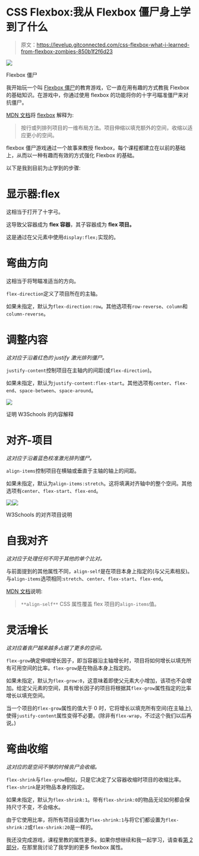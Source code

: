 # CSS Flexbox:我从 Flexbox 僵尸身上学到了什么

> 原文：<https://levelup.gitconnected.com/css-flexbox-what-i-learned-from-flexbox-zombies-850b1f2f6d23>

![](img/22d479a42a190da71fe45f8764a1fb8f.png)

Flexbox 僵尸

我开始玩一个叫 [Flexbox 僵尸](https://flexboxzombies.com/p/flexbox-zombies)的教育游戏，它一直在用有趣的方式教我 Flexbox 的基础知识。在游戏中，你通过使用 flexbox 的功能将你的十字弓瞄准僵尸来对抗僵尸。

[MDN 文档](https://developer.mozilla.org/en-US/docs/Learn/CSS/CSS_layout/Flexbox)将 [flexbox](https://developer.mozilla.org/en-US/docs/Web/CSS/CSS_Flexible_Box_Layout) 解释为:

> 按行或列排列项目的一维布局方法。项目伸缩以填充额外的空间，收缩以适应更小的空间。

flexbox 僵尸游戏通过一个故事来教授 flexbox，每个课程都建立在以前的基础上，从而以一种有趣而有效的方式强化 Flexbox 的基础。

以下是我到目前为止学到的步骤:

# 显示器:flex

这相当于打开了十字弓。

这导致父容器成为 **flex 容器**，其子容器成为 **flex 项目。**

这是通过在父元素中使用`display:flex;`实现的。

# 弯曲方向

这相当于将弩瞄准适当的方向。

`flex-direction`定义了项目所在的主轴。

如果未指定，默认为`flex-direction:row`。其他选项有`row-reverse`、`column`和`column-reverse`。

# 调整内容

*这对应于沿着红色的 justify 激光排列僵尸。*

`justify-content`控制项目在主轴内的间距(或`flex-direction`)。

如果未指定，默认为`justify-content:flex-start`。其他选项有`center`、`flex-end`、`space-between`、`space-around`。

![](img/5eadcd2cd5da6fc23d5b2efb8edcf155.png)

证明 W3Schools 的内容解释

# 对齐-项目

*这对应于沿着蓝色校准激光排列僵尸。*

`align-items`控制项目在横轴或垂直于主轴的轴上的间距。

如果未指定，默认为`align-items:stretch`。这将填满对齐轴中的整个空间。其他选项有`center`、`flex-start`、`flex-end`。

![](img/118bfb22dccd2e05da8ab244867bacd7.png)![](img/bc26d327490d32013c3e58f33b1f50f4.png)

W3Schools 的对齐项目说明

# 自我对齐

*这对应于处理任何不同于其他的单个比对。*

与前面提到的其他属性不同，`align-self`是在项目本身上指定的(与父元素相反)。与`align-items`选项相同:`stretch`、`center`、`flex-start`、`flex-end`。

[MDN 文档](https://developer.mozilla.org/en-US/docs/Web/CSS/align-self)说明:

> `**align-self**` CSS 属性覆盖 flex 项目的`align-items`值。

# 灵活增长

*这对应着丧尸越来越多占据了更多的空间。*

`flex-grow`确定伸缩增长因子，即当容器沿主轴增长时，项目将如何增长以填充所有可用空间的比率。`flex-grow`是在物品本身上指定的。

如果未指定，默认为`flex-grow:0`，这意味着即使父元素大小增加，该项也不会增加。给定父元素的空间，具有增长因子的项目将根据其`flex-grow`属性指定的比率增长以填充空间。

当一个项目的`flex-grow`属性的值大于 0 时，它将增长以填充所有空间(在主轴上),使得`justify-content`属性变得不必要。(除非有`flex-wrap`，不过这个我们以后再说。)

# 弯曲收缩

*这对应的是空间不够的时候丧尸会收缩。*

`flex-shrink`与`flex-grow`相似，只是它决定了父容器收缩时项目的收缩比率。`flex-shrink`是对物品本身的指定。

如果未指定，默认为`flex-shrink:1`。带有`flex-shrink:0`的物品无论如何都会保持尺寸不变，不会缩水。

由于它使用比率，将所有项目设置为`flex-shrink:1`与将它们都设置为`flex-shrink:2`或`flex-shrink:20`是一样的。

我还没完成游戏，课程里教的属性更多。如果你想继续和我一起学习，请查看[第 2 部分](/css-flexbox-part-2-what-else-i-learned-from-flexbox-zombies-c90a323b0ad)，在那里我讨论了我学到的更多 flexbox 属性。